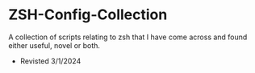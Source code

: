 # ZSH-Config-Collection
A collection of scripts relating to zsh that I have come across and found either useful, novel or both. 

- Revisted 3/1/2024
